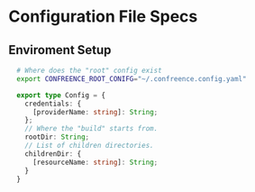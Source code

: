 # Configuration File Specs

## Enviroment Setup

```bash
  # Where does the "root" config exist
  export CONFREENCE_ROOT_CONIFG="~/.confreence.config.yaml"
```

```typescript
  export type Config = {
    credentials: {
      [providerName: string]: String;
    };
    // Where the "build" starts from.
    rootDir: String;
    // List of children directories.
    childrenDir: {
      [resourceName: string]: String;
    } 
  }
```
